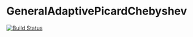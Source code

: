# GeneralAdaptivePicardChebyshev

[![Build Status](https://github.com/DavidMSCode/TAPC.jl/actions/workflows/CI.yml/badge.svg?branch=main)](https://github.com/DavidMSCode/TAPC.jl/actions/workflows/CI.yml?query=branch%3Amain)
